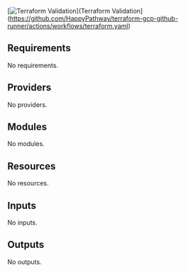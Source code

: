 
[![Terraform Validation](https://github.com/HappyPathway/terraform-gcp-github-runner/actions/workflows/terraform.yaml/badge.svg)](Terraform Validation](https://github.com/HappyPathway/terraform-gcp-github-runner/actions/workflows/terraform.yaml)

<!-- BEGIN_TF_DOCS -->
## Requirements

No requirements.

## Providers

No providers.

## Modules

No modules.

## Resources

No resources.

## Inputs

No inputs.

## Outputs

No outputs.
<!-- END_TF_DOCS -->